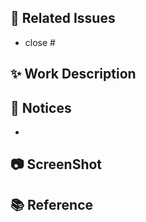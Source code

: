 ## 📌 Related Issues

<!-- 관련 이슈 -->

- close #

## ✨ Work Description

<!-- 작업한 부분에 대해 설명해주세요. -->

## 📢 Notices

- <!-- 리뷰어가 집중해서 봐줬으면 하는 부분이 있다면 작성해주세요. -->

## 📷 ScreenShot

<!-- UI 변경이 있다면 스크린샷 첨부해주세요. -->

## 📚 Reference

<!-- 참고한 아티클 링크 / 새롭게 알게 된 점이 있다면 적어주세요. -->
